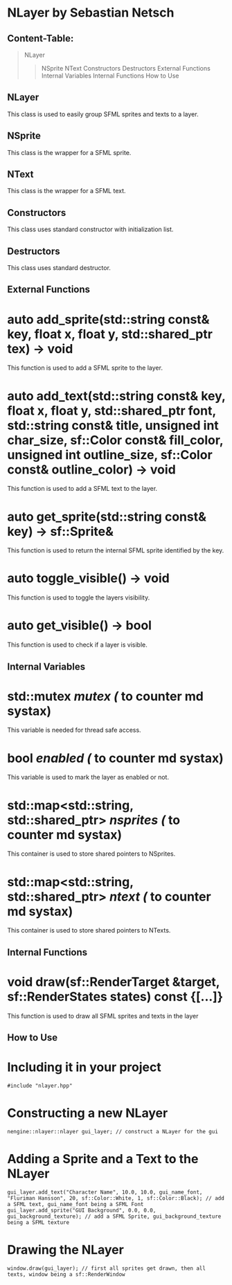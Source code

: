 NLayer by Sebastian Netsch
==========================

Content-Table:
--------------
> NLayer
> > NSprite
> > NText
> > Constructors
> > Destructors
> > External Functions
> > Internal Variables
> > Internal Functions
> > How to Use

NLayer
------
This class is used to easily group SFML sprites and texts to a layer.

NSprite
-------
This class is the wrapper for a SFML sprite.

NText
-----
This class is the wrapper for a SFML text.

## Constructors
This class uses standard constructor with initialization list.

## Destructors
This class uses standard destructor.

## External Functions
# auto add_sprite(std::string const& key, float x, float y, std::shared_ptr<const sf::Texture> tex) -> void
This function is used to add a SFML sprite to the layer.

# auto add_text(std::string const& key, float x, float y, std::shared_ptr<const sf::Font> font, std::string const& title, unsigned int char_size, sf::Color const& fill_color, unsigned int outline_size, sf::Color const& outline_color) -> void
This function is used to add a SFML text to the layer.

# auto get_sprite(std::string const& key) -> sf::Sprite&
This function is used to return the internal SFML sprite identified by the key.

# auto toggle_visible() -> void
This function is used to toggle the layers visibility.

# auto get_visible() -> bool
This function is used to check if a layer is visible.

## Internal Variables
# std::mutex _mutex (_ to counter md systax)
This variable is needed for thread safe access.

# bool _enabled (_ to counter md systax)
This variable is used to mark the layer as enabled or not.

# std::map<std::string, std::shared_ptr<nsprite>> _nsprites (_ to counter md systax)
This container is used to store shared pointers to NSprites.

# std::map<std::string, std::shared_ptr<ntext>> _ntext (_ to counter md systax)
This container is used to store shared pointers to NTexts.

## Internal Functions
# void draw(sf::RenderTarget &target, sf::RenderStates states) const {[...]}
This function is used to draw all SFML sprites and texts in the layer

## How to Use
# Including it in your project
```
#include "nlayer.hpp"
```

# Constructing a new NLayer
```
nengine::nlayer::nlayer gui_layer; // construct a NLayer for the gui
```

# Adding a Sprite and a Text to the NLayer
```
gui_layer.add_text("Character Name", 10.0, 10.0, gui_name_font, "Fluriman Hansson", 20, sf::Color::White, 1, sf::Color::Black); // add a SFML text, gui_name_font being a SFML Font
gui_layer.add_sprite("GUI Background", 0.0, 0.0, gui_background_texture); // add a SFML Sprite, gui_background_texture being a SFML texture
```

# Drawing the NLayer
```
window.draw(gui_layer); // first all sprites get drawn, then all texts, window being a sf::RenderWindow
```
